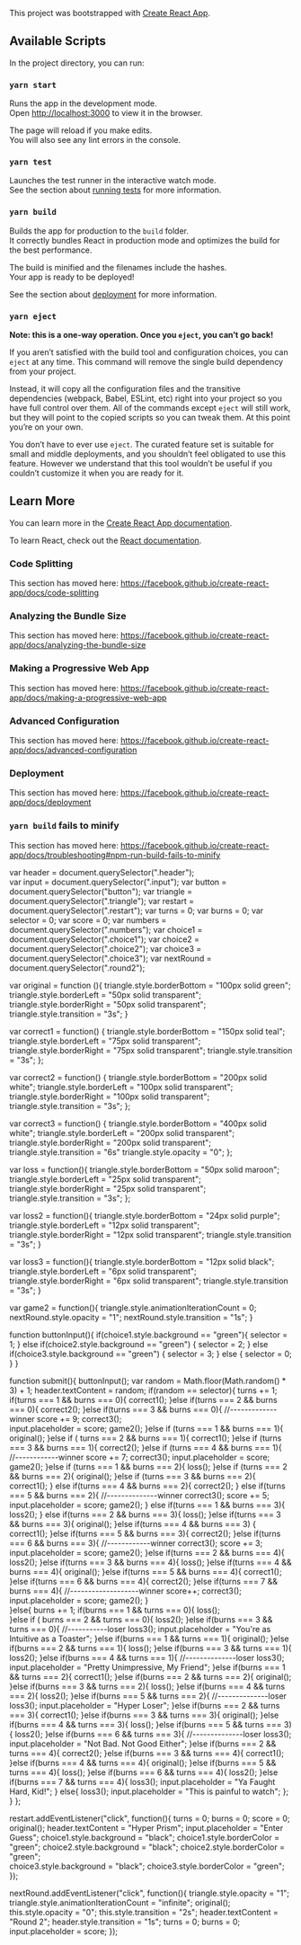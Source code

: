 This project was bootstrapped with [Create React App](https://github.com/facebook/create-react-app).

## Available Scripts

In the project directory, you can run:

### `yarn start`

Runs the app in the development mode.<br />
Open [http://localhost:3000](http://localhost:3000) to view it in the browser.

The page will reload if you make edits.<br />
You will also see any lint errors in the console.

### `yarn test`

Launches the test runner in the interactive watch mode.<br />
See the section about [running tests](https://facebook.github.io/create-react-app/docs/running-tests) for more information.

### `yarn build`

Builds the app for production to the `build` folder.<br />
It correctly bundles React in production mode and optimizes the build for the best performance.

The build is minified and the filenames include the hashes.<br />
Your app is ready to be deployed!

See the section about [deployment](https://facebook.github.io/create-react-app/docs/deployment) for more information.

### `yarn eject`

**Note: this is a one-way operation. Once you `eject`, you can’t go back!**

If you aren’t satisfied with the build tool and configuration choices, you can `eject` at any time. This command will remove the single build dependency from your project.

Instead, it will copy all the configuration files and the transitive dependencies (webpack, Babel, ESLint, etc) right into your project so you have full control over them. All of the commands except `eject` will still work, but they will point to the copied scripts so you can tweak them. At this point you’re on your own.

You don’t have to ever use `eject`. The curated feature set is suitable for small and middle deployments, and you shouldn’t feel obligated to use this feature. However we understand that this tool wouldn’t be useful if you couldn’t customize it when you are ready for it.

## Learn More

You can learn more in the [Create React App documentation](https://facebook.github.io/create-react-app/docs/getting-started).

To learn React, check out the [React documentation](https://reactjs.org/).

### Code Splitting

This section has moved here: https://facebook.github.io/create-react-app/docs/code-splitting

### Analyzing the Bundle Size

This section has moved here: https://facebook.github.io/create-react-app/docs/analyzing-the-bundle-size

### Making a Progressive Web App

This section has moved here: https://facebook.github.io/create-react-app/docs/making-a-progressive-web-app

### Advanced Configuration

This section has moved here: https://facebook.github.io/create-react-app/docs/advanced-configuration

### Deployment

This section has moved here: https://facebook.github.io/create-react-app/docs/deployment

### `yarn build` fails to minify

This section has moved here: https://facebook.github.io/create-react-app/docs/troubleshooting#npm-run-build-fails-to-minify







var header = document.querySelector(".header");  
var input = document.querySelector(".input"); 
var button = document.querySelector("button"); 
var triangle = document.querySelector(".triangle"); 
var restart = document.querySelector(".restart"); 
var turns = 0; 
var burns = 0;
var selector = 0; 
var score = 0; 
var numbers = document.querySelector(".numbers"); 
var choice1 = document.querySelector(".choice1");
var choice2 = document.querySelector(".choice2");
var choice3 = document.querySelector(".choice3");
var nextRound = document.querySelector(".round2"); 

var original = function (){
triangle.style.borderBottom = "100px solid green";
triangle.style.borderLeft = "50px solid transparent";
triangle.style.borderRight = "50px solid transparent";
triangle.style.transition = "3s";
}


var correct1 = function() {
triangle.style.borderBottom = "150px solid teal";
triangle.style.borderLeft = "75px solid transparent";
triangle.style.borderRight = "75px solid transparent";
triangle.style.transition = "3s";
};

var correct2 = function() {
triangle.style.borderBottom = "200px solid white";
triangle.style.borderLeft = "100px solid transparent";
triangle.style.borderRight = "100px solid transparent";
triangle.style.transition = "3s";
};

var correct3 = function() {
triangle.style.borderBottom = "400px solid white";
triangle.style.borderLeft = "200px solid transparent";
triangle.style.borderRight = "200px solid transparent";
triangle.style.transition = "6s"
triangle.style.opacity = "0"; 
};

var loss = function(){
triangle.style.borderBottom = "50px solid maroon";
triangle.style.borderLeft = "25px solid transparent";
triangle.style.borderRight = "25px solid transparent";
triangle.style.transition = "3s";
};

var loss2 = function(){
triangle.style.borderBottom = "24px solid purple";
triangle.style.borderLeft = "12px solid transparent";
triangle.style.borderRight = "12px solid transparent";
triangle.style.transition = "3s";
}

var loss3 = function(){
triangle.style.borderBottom = "12px solid black";
triangle.style.borderLeft = "6px solid transparent";
triangle.style.borderRight = "6px solid transparent";
triangle.style.transition = "3s";
}

var game2 = function(){
  triangle.style.animationIterationCount = 0; 
  nextRound.style.opacity = "1"; 
  nextRound.style.transition = "1s"; 
}

function buttonInput(){
  if(choice1.style.background == "green"){
   selector = 1; 
} else if(choice2.style.background == "green") {
   selector = 2; 
} else if(choice3.style.background == "green") {
   selector = 3; 
} else {
 selector = 0;  
}
}


function submit(){
 buttonInput(); 
 var random = Math.floor(Math.random() * 3) + 1; 
 header.textContent = random;
  if(random == selector){
   turns += 1; 
    if(turns === 1 && burns === 0){
      correct1();
    }else if(turns === 2 && burns === 0){
      correct2();
    }else if(turns === 3 && burns === 0){  //-------------winner
      score += 9; 
      correct3();  
      input.placeholder = score; 
      game2(); 
    }else if (turns === 1 && burns === 1){
      original(); 
    }else if ( turns === 2 && burns === 1){
      correct1(); 
    }else if (turns === 3 && burns === 1){
      correct2(); 
    }else if (turns === 4 && burns === 1){ //------------winner 
      score += 7; 
      correct3();
      input.placeholder = score;  
      game2(); 
    }else if (turns === 1 && burns === 2){
      loss(); 
    }else if (turns === 2 && burns === 2){
      original(); 
    }else if (turns === 3 && burns === 2){
      correct1(); 
     } else if(turns === 4 && burns === 2){
      correct2(); 
     } else if(turns === 5 && burns === 2){  //--------------winner
      correct3();
      score += 5; 
      input.placeholder = score; 
      game2(); 
     } else if(turns === 1 && burns === 3){
       loss2(); 
     } else if(turns === 2 && burns === 3){
       loss(); 
     }else if(turns === 3 && burns === 3){
       original(); 
     }else if(turns === 4 && burns === 3) {
       correct1(); 
     }else if(turns === 5 && burns === 3){
       correct2(); 
     }else if(turns === 6 && burns === 3){ //------------winner
       correct3(); 
       score += 3; 
       input.placeholder = score; 
       game2(); 
     }else if(turns === 2 && burns === 4){
      loss2(); 
     }else if(turns === 3 && burns === 4){
      loss(); 
     }else if(turns === 4 && burns === 4){
      original(); 
     }else if(turns === 5 && burns === 4){
      correct1(); 
     }else if(turns === 6 && burns === 4){
      correct2(); 
     }else if(turns === 7 && burns === 4){ //-------------------winner
      score++; 
      correct3(); 
      input.placeholder = score; 
      game2(); 
     }   
  }else{ 
    burns += 1; 
     if(burns === 1 && turns === 0){
      loss();  
    }else if ( burns === 2 && turns === 0){
      loss2(); 
    }else if(burns === 3 && turns === 0){ //-----------loser
      loss3();
      input.placeholder = "You're as Intuitive as a Toaster"; 
    }else if(burns === 1 && turns === 1){
      original(); 
    }else if(burns === 2 && turns === 1){
      loss(); 
    }else if(burns === 3 && turns === 1){
      loss2(); 
    }else if(burns === 4 && turns === 1){  //--------------loser
      loss3(); 
      input.placeholder = "Pretty Unimpressive, My Friend";
    }else if(burns === 1 && turns === 2){
     correct1(); 
    }else if(burns === 2 && turns === 2){
      original(); 
    }else if(burns === 3 && turns === 2){
      loss(); 
    }else if(burns === 4 && turns === 2){
      loss2();
    }else if(burns === 5 && turns === 2){  //--------------loser
      loss3(); 
      input.placeholder = "Hyper Loser";
    }else if(burns === 2 && turns === 3){
      correct1(); 
    }else if(burns === 3 && turns === 3){
      original(); 
    }else if(burns === 4 && turns === 3){
     loss(); 
    }else if(burns === 5 && turns === 3){
     loss2(); 
    }else if(burns === 6 && turns === 3){  //--------------loser
     loss3(); 
     input.placeholder = "Not Bad. Not Good Either"; 
    }else if(burns === 2 && turns === 4){
     correct2(); 
    }else if(burns === 3 && turns === 4){
     correct1(); 
    }else if(burns === 4 && turns === 4){
     original(); 
    }else if(burns === 5 && turns === 4){
     loss(); 
    }else if(burns === 6 && turns === 4){
     loss2(); 
    }else if(burns === 7 && turns === 4){
     loss3(); 
     input.placeholder = "Ya Faught Hard, Kid!"; 
    }
     else{
      loss3(); 
      input.placeholder = "This is painful to watch"; 
     };
  } 
 }; 


restart.addEventListener("click", function(){
 turns = 0; 
 burns = 0; 
 score = 0; 
 original(); 
 header.textContent = "Hyper Prism"; 
 input.placeholder = "Enter Guess"; 
 choice1.style.background = "black";
 choice1.style.borderColor = "green";
 choice2.style.background = "black";
 choice2.style.borderColor = "green";  
 choice3.style.background = "black"; 
 choice3.style.borderColor = "green";  
});
 


nextRound.addEventListener("click", function(){
triangle.style.opacity = "1";  
triangle.style.animationIterationCount = "infinite"; 
original();
this.style.opacity = "0"; 
this.style.transition = "2s"; 
header.textContent = "Round 2"; 
header.style.transition = "1s"; 
turns = 0;
burns = 0; 
input.placeholder = score; 
}); 